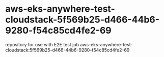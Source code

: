 # aws-eks-anywhere-test-cloudstack-5f569b25-d466-44b6-9280-f54c85cd4fe2-69
repository for use with E2E test job aws-eks-anywhere-test-cloudstack:5f569b25-d466-44b6-9280-f54c85cd4fe2-69
